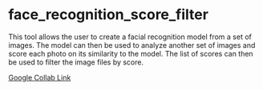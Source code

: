 # face_recognition_score_filter
This tool allows the user to create a facial recognition model from a set of images. The model can then be used to analyze another set of images and score each photo on its similarity to the model. The list of scores can then be used to filter the image files by score.

[Google Collab Link](https://colab.research.google.com/github/johnhewi/face_recognition_score_filter/blob/main/ImageScore.ipynb#scrollTo=wW0_c0MnYbDG)
